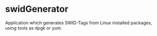 swidGenerator
=============

Application which generates SWID-Tags from Linux installed packages, using tools as dpgk or yum.
